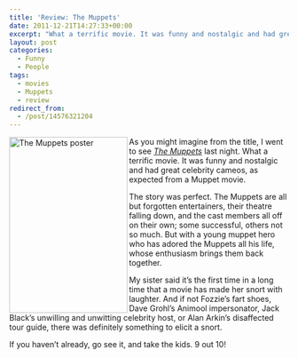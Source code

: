 ```yaml
---
title: 'Review: The Muppets'
date: 2011-12-21T14:27:33+00:00
excerpt: "What a terrific movie. It was funny and nostalgic and had great celebrity cameos, as expected from a Muppet movie."
layout: post
categories:
  - Funny
  - People
tags:
  - movies
  - Muppets
  - review
redirect_from:
  - /post/14576321204
---
```

<img src="http://dl.dropbox.com/u/8133385/images/the-muppets-poster.jpg" alt="The Muppets poster" width="213" height="317" align="left" />As you might imagine from the title, I went to see _[The Muppets](http://disney.go.com/muppets/ "The Muppets - Official Site")_ last night. What a terrific movie. It was funny and nostalgic and had great celebrity cameos, as expected from a Muppet movie.

The story was perfect. The Muppets are all but forgotten entertainers, their theatre falling down, and the cast members all off on their own; some successful, others not so much. But with a young muppet hero who has adored the Muppets all his life, whose enthusiasm brings them back together.

My sister said it’s the first time in a long time that a movie has made her snort with laughter. And if not Fozzie’s fart shoes, Dave Grohl’s Animool impersonator, Jack Black’s unwilling and unwitting celebrity host, or Alan Arkin’s disaffected tour guide, there was definitely something to elicit a snort.

If you haven’t already, go see it, and take the kids. 9 out 10!
